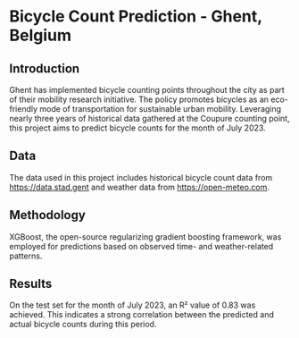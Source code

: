 # Bicycle Count Prediction - Ghent, Belgium

## Introduction

Ghent has implemented bicycle counting points throughout the city as part of their mobility research initiative. The policy promotes bicycles as an eco-friendly mode of transportation for sustainable urban mobility. Leveraging nearly three years of historical data gathered at the Coupure counting point, this project aims to predict bicycle counts for the month of July 2023.

## Data

The data used in this project includes historical bicycle count data from https://data.stad.gent and weather data from https://open-meteo.com.

## Methodology

XGBoost, the open-source regularizing gradient boosting framework, was employed for predictions based on observed time- and weather-related patterns.

## Results

On the test set for the month of July 2023, an R² value of 0.83 was achieved. This indicates a strong correlation between the predicted and actual bicycle counts during this period.